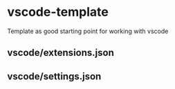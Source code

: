 # vscode-template
Template as good starting point for working with vscode

## vscode/extensions.json


## vscode/settings.json